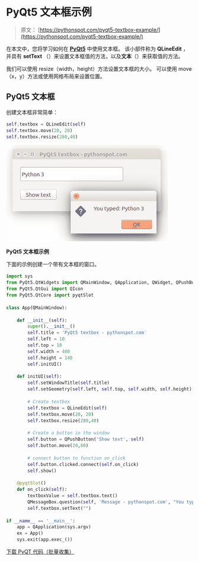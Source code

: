 # PyQt5 文本框示例

> 原文： [https://pythonspot.com/pyqt5-textbox-example/](https://pythonspot.com/pyqt5-textbox-example/)

在本文中，您将学习如何在 [**PyQt5**](https://pythonspot.com/pyqt5/) 中使用文本框。 该小部件称为 **QLineEdit** ，并具有 **setText** （）来设置文本框值的方法，以及**文本**（）来获取值的方法。

我们可以使用 resize（width，height）方法设置文本框的大小。 可以使用 move（x，y）方法或使用网格布局来设置位置。

## PyQt5 文本框

创建文本框非常简单：

```py
self.textbox = QLineEdit(self)
self.textbox.move(20, 20)
self.textbox.resize(280,40)

```

![pyqt5-QLineEdit](img/4c1c799e1aa4d7f3a9c4b9104ff0efe2.jpg)

**PyQt5 文本框示例**

下面的示例创建一个带有文本框的窗口。

```py
import sys
from PyQt5.QtWidgets import QMainWindow, QApplication, QWidget, QPushButton, QAction, QLineEdit, QMessageBox
from PyQt5.QtGui import QIcon
from PyQt5.QtCore import pyqtSlot

class App(QMainWindow):

    def __init__(self):
        super().__init__()
        self.title = 'PyQt5 textbox - pythonspot.com'
        self.left = 10
        self.top = 10
        self.width = 400
        self.height = 140
        self.initUI()

    def initUI(self):
        self.setWindowTitle(self.title)
        self.setGeometry(self.left, self.top, self.width, self.height)

        # Create textbox
        self.textbox = QLineEdit(self)
        self.textbox.move(20, 20)
        self.textbox.resize(280,40)

        # Create a button in the window
        self.button = QPushButton('Show text', self)
        self.button.move(20,80)

        # connect button to function on_click
        self.button.clicked.connect(self.on_click)
        self.show()

    @pyqtSlot()
    def on_click(self):
        textboxValue = self.textbox.text()
        QMessageBox.question(self, 'Message - pythonspot.com', "You typed: " + textboxValue, QMessageBox.Ok, QMessageBox.Ok)
        self.textbox.setText("")

if __name__ == '__main__':
    app = QApplication(sys.argv)
    ex = App()
    sys.exit(app.exec_())

```

[下载 PyQT 代码（批量收集）](https://pythonspot.com/python-qt-examples/)